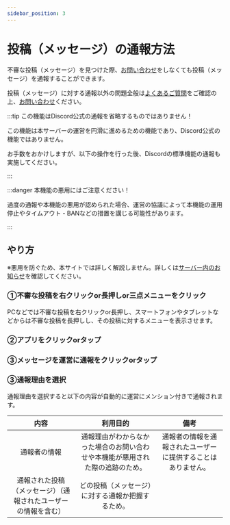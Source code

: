 ```yaml
---
sidebar_position: 3
---
```


# 投稿（メッセージ）の通報方法

不審な投稿（メッセージ）を見つけた際、[お問い合わせ](docs/tutorial-inquiry/inquiry-support.md)をしなくても投稿（メッセージ）を通報することができます。

投稿（メッセージ）に対する通報以外の問題全般は[よくあるご質問](docs/tutorial-inquiry/qa-faq.md)をご確認の上、[お問い合わせ](docs/tutorial-inquiry/inquiry-support.md)ください。

:::tip この機能はDiscord公式の通報を省略するものではありません！

この機能は本サーバーの運営を円滑に進めるための機能であり、Discord公式の機能ではありません。

お手数をおかけしますが、以下の操作を行った後、Discordの標準機能の通報も実施してください。

:::

:::danger 本機能の悪用にはご注意ください！

過度の通報や本機能の悪用が認められた場合、運営の協議によって本機能の運用停止やタイムアウト・BANなどの措置を講じる可能性があります。

:::

## やり方

※悪用を防ぐため、本サイトでは詳しく解説しません。詳しくは[サーバー内のお知らせ](https://discord.com/channels/753903663298117694/761549252186210304/1163678063092056166)を確認してください。

### ①不審な投稿を右クリックor長押しor三点メニューをクリック

PCなどでは不審な投稿を右クリックor長押し、スマートフォンやタブレットなどからは不審な投稿を長押しし、その投稿に対するメニューを表示させます。

### ②アプリをクリックorタップ

### ③メッセージを運営に通報をクリックorタップ

### ③通報理由を選択

通報理由を選択すると以下の内容が自動的に運営にメンション付きで通報されます。

|内容|利用目的|備考|
|:---:|:---:|:---:|
|通報者の情報|通報理由がわからなかった場合のお問い合わせや本機能が悪用された際の追跡のため。|通報者の情報を通報されたユーザーに提供することはありません。|
|通報された投稿（メッセージ）（通報されたユーザーの情報を含む）|どの投稿（メッセージ）に対する通報か把握するため。||

